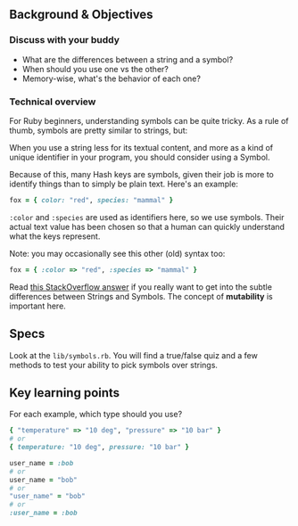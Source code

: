 ## Background & Objectives

### Discuss with your buddy

- What are the differences between a string and a symbol?
- When should you use one vs the other?
- Memory-wise, what's the behavior of each one?

### Technical overview

For Ruby beginners, understanding symbols can be quite tricky. As a rule of thumb, symbols are pretty similar to strings, but:

When you use a string less for its textual content, and more as a kind of unique identifier in your program, you should consider using a Symbol.

Because of this, many Hash keys are symbols, given their job is more to identify things than to simply be plain text. Here's an example:

```ruby
fox = { color: "red", species: "mammal" }
```

`:color` and `:species` are used as identifiers here, so we use symbols. Their actual text value has been chosen so that a human can quickly understand what the keys represent.

Note: you may occasionally see this other (old) syntax too:

```ruby
fox = { :color => "red", :species => "mammal" }
```

Read [this StackOverflow answer](http://stackoverflow.com/a/8189435/197944/) if you really want to get into the subtle differences between Strings and Symbols. The concept of **mutability** is important here.

## Specs

Look at the `lib/symbols.rb`. You will find a true/false quiz and a few methods to test your ability to pick symbols over strings.

## Key learning points

For each example, which type should you use?

```ruby
{ "temperature" => "10 deg", "pressure" => "10 bar" }
# or
{ temperature: "10 deg", pressure: "10 bar" }
```

```ruby
user_name = :bob
# or
user_name = "bob"
# or
"user_name" = "bob"
# or
:user_name = :bob
```

